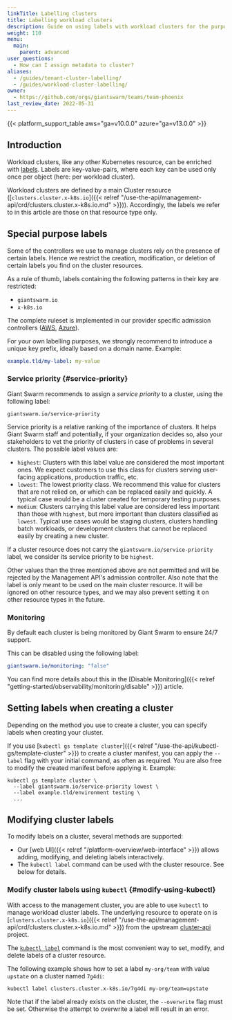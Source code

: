 ```yaml
---
linkTitle: Labelling clusters
title: Labelling workload clusters
description: Guide on using labels with workload clusters for the purpose of grouping, categorization and selection.
weight: 110
menu:
  main:
    parent: advanced
user_questions:
  - How can I assign metadata to cluster?
aliases:
  - /guides/tenant-cluster-labelling/
  - /guides/workload-cluster-labelling/
owner:
  - https://github.com/orgs/giantswarm/teams/team-phoenix
last_review_date: 2022-05-31
---
```


{{< platform_support_table aws="ga=v10.0.0" azure="ga=v13.0.0" >}}

## Introduction

Workload clusters, like any other Kubernetes resource, can be enriched with [labels](https://kubernetes.io/docs/concepts/overview/working-with-objects/labels/). Labels are key-value-pairs, where each key can be used only once per object (here: per workload cluster).

Workload clusters are defined by a main Cluster resource ([`clusters.cluster.x-k8s.io`]({{< relref "/use-the-api/management-api/crd/clusters.cluster.x-k8s.io.md" >}})). Accordingly, the labels we refer to in this article are those on that resource type only.

## Special purpose labels

Some of the controllers we use to manage clusters rely on the presence of certain labels. Hence we restrict the creation, modification, or deletion of certain labels you find on the cluster resources.

As a rule of thumb, labels containing the following patterns in their key are restricted:

- `giantswarm.io`
- `x-k8s.io`

The complete ruleset is implemented in our provider specific admission controllers ([AWS](https://github.com/giantswarm/aws-admission-controller), [Azure](https://github.com/giantswarm/azure-admission-controller)).

For your own labelling purposes, we strongly recommend to introduce a unique key prefix, ideally based on a domain name. Example:

```yaml
example.tld/my-label: my-value
```

### Service priority {#service-priority}

Giant Swarm recommends to assign a _service priority_ to a cluster, using the following label:

```nohighlight
giantswarm.io/service-priority
```

Service priority is a relative ranking of the importance of clusters. It helps Giant Swarm staff and potentially, if your organization decides so, also your stakeholders to vet the priority of clusters in case of problems in several clusters. The possible label values are:

- `highest`: Clusters with this label value are considered the most important ones. We expect customers to use this class for clusters serving user-facing applications, production traffic, etc.
- `lowest`: The lowest priority class. We recommend this value for clusters that are not relied on, or which can be replaced easily and quickly. A typical case would be a cluster created for temporary testing purposes.
- `medium`: Clusters carrying this label value are considered less important than those with `highest`, but more important than clusters classified as `lowest`. Typical use cases would be staging clusters, clusters handling batch workloads, or development clusters that cannot be replaced easily by creating a new cluster.

If a cluster resource does not carry the `giantswarm.io/service-priority` label, we consider its service priority to be `highest`.

Other values than the three mentioned above are not permitted and will be rejected by the Management API's admission controller. Also note that the label is only meant to be used on the main cluster resource. It will be ignored on other resource types, and we may also prevent setting it on other resource types in the future.

### Monitoring

By default each cluster is being monitored by Giant Swarm to ensure 24/7 support.

This can be disabled using the following label:

```yaml
giantswarm.io/monitoring: "false"
```

You can find more details about this in the [Disable Monitoring]({{< relref "getting-started/observability/monitoring/disable" >}}) article.

## Setting labels when creating a cluster

Depending on the method you use to create a cluster, you can specify labels when creating your cluster.

If you use [`kubectl gs template cluster`]({{< relref "/use-the-api/kubectl-gs/template-cluster" >}}) to create a cluster manifest, you can apply the `--label` flag with your initial command, as often as required. You are also free to modify the created manifest before applying it. Example:

```nohighlight
kubectl gs template cluster \
  --label giantswarm.io/service-priority lowest \
  --label example.tld/environment testing \
  ...
```

## Modifying cluster labels

To modify labels on a cluster, several methods are supported:

- Our [web UI]({{< relref "/platform-overview/web-interface" >}}) allows adding, modifying, and deleting labels interactively.
- The `kubectl label` command can be used with the cluster resource. See below for details.

### Modify cluster labels using `kubectl` {#modify-using-kubectl}

With access to the management cluster, you are able to use `kubectl` to manage workload cluster labels.
The underlying resource to operate on is [`clusters.cluster.x-k8s.io`]({{< relref "/use-the-api/management-api/crd/clusters.cluster.x-k8s.io.md" >}}) from the upstream [cluster-api](https://cluster-api.sigs.k8s.io/) project.

The [`kubectl label`](https://kubernetes.io/docs/reference/generated/kubectl/kubectl-commands#label) command is the most convenient way to set, modify, and delete labels of a cluster resource.

The following example shows how to set a label `my-org/team` with value `upstate` on a cluster named `7g4di`:

```nohighlight
kubectl label clusters.cluster.x-k8s.io/7g4di my-org/team=upstate
```

Note that if the label already exists on the cluster, the `--overwrite` flag must be set. Otherwise the attempt to overwrite a label will result in an error.
